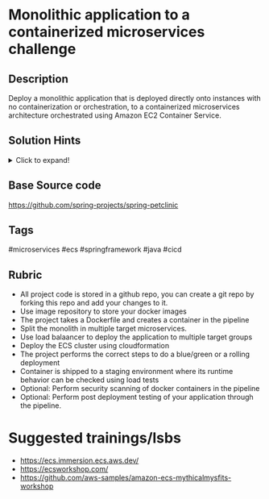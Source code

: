 # Monolithic application to a containerized microservices challenge 

## Description
Deploy a monolithic application that is deployed directly onto instances with no containerization or orchestration, to a containerized microservices architecture orchestrated using Amazon EC2 Container Service. 

## Solution Hints

<details>
<summary>Click to expand!</summary>


https://github.com/aws-samples/amazon-ecs-java-microservices

</details>

## Base Source code
https://github.com/spring-projects/spring-petclinic

## Tags
#microservices #ecs #springframework #java #cicd

## Rubric
* All project code is stored in a github repo, you can create a git repo by forking this repo and add your changes to it.
* Use image repository to store your docker images
* The project takes a Dockerfile and creates a container in the pipeline
* Split the monolith in multiple target microservices.
* Use load balaancer to deploy the application to multiple target groups
* Deploy the ECS cluster using cloudformation
* The project performs the correct steps to do a blue/green or a rolling deployment
* Container is shipped to a staging environment where its runtime behavior can be checked using load tests
* Optional: Perform security scanning of docker containers in the pipeline
* Optional: Perform post deployment testing of your application through the pipeline.

# Suggested trainings/lsbs
* https://ecs.immersion.ecs.aws.dev/
* https://ecsworkshop.com/
* https://github.com/aws-samples/amazon-ecs-mythicalmysfits-workshop



